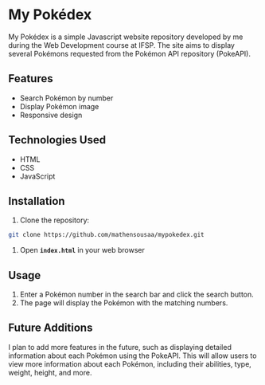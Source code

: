 # **My Pokédex**

My Pokédex is a simple Javascript website repository developed by me during the Web Development course at IFSP. The site aims to display several Pokémons requested from the Pokémon API repository (PokeAPI).

## **Features**

- Search Pokémon by number
- Display Pokémon image
- Responsive design

## **Technologies Used**

- HTML
- CSS
- JavaScript

## **Installation**

1. Clone the repository:

```bash
git clone https://github.com/mathensousaa/mypokedex.git
```

1. Open **`index.html`** in your web browser

## **Usage**

1. Enter a Pokémon number in the search bar and click the search button.
2. The page will display the Pokémon with the matching numbers.

## **Future Additions**

I plan to add more features in the future, such as displaying detailed information about each Pokémon using the PokeAPI. This will allow users to view more information about each Pokémon, including their abilities, type, weight, height, and more.
